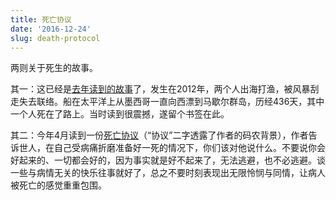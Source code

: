 ```yaml
---
title: 死亡协议
date: '2016-12-24'
slug: death-protocol
---
```


两则关于死生的故事。

其一：这已经是[去年读到的故事](https://www.theguardian.com/world/2015/nov/07/fisherman-lost-at-sea-436-days-book-extract)了，发生在2012年，两个人出海打渔，被风暴刮走失去联络。船在太平洋上从墨西哥一直向西漂到马歇尔群岛，历经436天，其中一个人死在了路上。当时读到很震撼，遂留个书签在此。

其二：今年4月读到一份[死亡协议](http://hintjens.com/blog:115)（“协议”二字透露了作者的码农背景），作者告诉世人，在自己受病痛折磨准备好一死的情况下，你们该对他说什么。不要说你会好起来的、一切都会好的，因为事实就是好不起来了，无法逃避，也不必逃避。谈一些与病情无关的快乐往事就好了，总之不要时刻表现出无限怜悯与同情，让病人被死亡的感觉重重包围。
